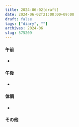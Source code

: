 ```yaml
---
title: 2024-06-02[draft]
date: 2024-06-02T21:00:00+09:00
draft: false
tags: ["diary", ""]
archives: 2024-06
slug: 575209
---
```

#### 午前
- 
#### 午後
- 
#### 体調
- 
#### その他
